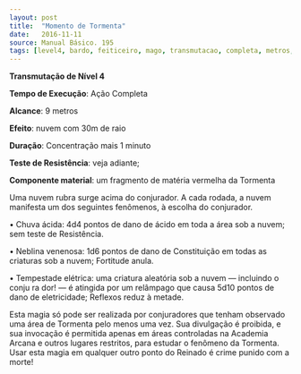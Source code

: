 ```yaml
---
layout: post
title:  "Momento de Tormenta"
date:   2016-11-11
source: Manual Básico. 195
tags: [level4, bardo, feiticeiro, mago, transmutacao, completa, metros, concentracao, minuto, componente, dano, fortitude, reflexo, metade, anula]
---
```


**Transmutação de Nível 4**

**Tempo de Execução**: Ação Completa

**Alcance**: 9 metros

**Efeito**: nuvem com 30m de raio

**Duração**: Concentração mais 1 minuto

**Teste de Resistência**: veja adiante;

**Componente material**: um fragmento de matéria vermelha da Tormenta

Uma nuvem rubra surge acima do 
conjurador. A cada rodada, a nuvem manifesta um dos seguintes fenômenos, à escolha do conjurador.

• Chuva ácida: 4d4 pontos de dano de ácido em toda a área sob a nuvem; sem teste de Resistência.

• Neblina venenosa: 1d6 pontos de dano de Constituição em todas as criaturas sob a nuvem; Fortitude anula.

• Tempestade elétrica: uma criatura aleatória sob a nuvem — incluindo o conju ra dor! — é atingida por um relâmpago que causa 5d10 pontos de dano de eletricidade; Reflexos reduz à metade. 

Esta magia só pode ser realizada por conjuradores que tenham observado uma área de Tormenta pelo menos uma vez. Sua divulgação é proibida, e sua invocação é permitida apenas em áreas controladas na Academia Arcana e outros lugares restritos, para estudar o fenômeno da Tormenta. Usar esta magia em qualquer outro ponto do Reinado é crime punido com a morte!

